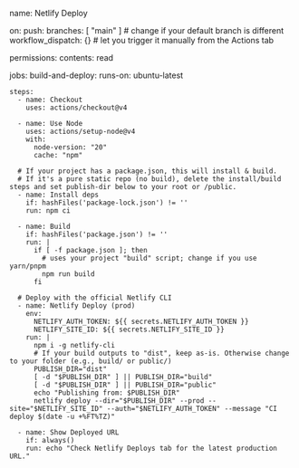name: Netlify Deploy

on:
  push:
    branches: [ "main" ]   # change if your default branch is different
  workflow_dispatch: {}     # let you trigger it manually from the Actions tab

permissions:
  contents: read

jobs:
  build-and-deploy:
    runs-on: ubuntu-latest

    steps:
      - name: Checkout
        uses: actions/checkout@v4

      - name: Use Node
        uses: actions/setup-node@v4
        with:
          node-version: "20"
          cache: "npm"

      # If your project has a package.json, this will install & build.
      # If it's a pure static repo (no build), delete the install/build steps and set publish-dir below to your root or /public.
      - name: Install deps
        if: hashFiles('package-lock.json') != ''
        run: npm ci

      - name: Build
        if: hashFiles('package.json') != ''
        run: |
          if [ -f package.json ]; then
            # uses your project "build" script; change if you use yarn/pnpm
            npm run build
          fi

      # Deploy with the official Netlify CLI
      - name: Netlify Deploy (prod)
        env:
          NETLIFY_AUTH_TOKEN: ${{ secrets.NETLIFY_AUTH_TOKEN }}
          NETLIFY_SITE_ID: ${{ secrets.NETLIFY_SITE_ID }}
        run: |
          npm i -g netlify-cli
          # If your build outputs to "dist", keep as-is. Otherwise change to your folder (e.g., build/ or public/)
          PUBLISH_DIR="dist"
          [ -d "$PUBLISH_DIR" ] || PUBLISH_DIR="build"
          [ -d "$PUBLISH_DIR" ] || PUBLISH_DIR="public"
          echo "Publishing from: $PUBLISH_DIR"
          netlify deploy --dir="$PUBLISH_DIR" --prod --site="$NETLIFY_SITE_ID" --auth="$NETLIFY_AUTH_TOKEN" --message "CI deploy $(date -u +%FT%TZ)"

      - name: Show Deployed URL
        if: always()
        run: echo "Check Netlify Deploys tab for the latest production URL."
